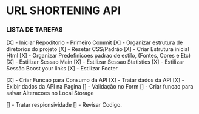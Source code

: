 # URL SHORTENING API


### LISTA DE TAREFAS

[X] - Iniciar Repoditorio - Primeiro Commit
[X] - Organizar estrutura de diretorios do projeto
[X] - Resetar CSS/Padrão
[X] - Criar Estrutura inicial Html
[X] - Organizar Predefinicoes padrao de estilo, (Fontes, Cores e Etc)
[X] - Estilizar Sessao Main
[X] - Estilizar Sessao Statistics
[X] - Estilizar Sessão Boost your links
[X] - Estilizar Footer

[X] - Criar Funcao para Consumo da API
[X] - Tratar dados da API
[X] - Exibir dados da API na Pagina
[] - Validação no Form
[] - Criar funcao para salvar Alteracoes no Local Storage

[] - Tratar respionsividade
[] - Revisar Codigo.


<!-- 

  Features
  Pricing
  Resources

  Login
  Sign Up

  More than just shorter links

  Build your brand’s recognition and get detailed insights 
  on how your links are performing.

  Get Started
  
  Shorten a link here...

  Shorten It!

  Advanced Statistics

  Track how your links are performing across the web with our 
  advanced statistics dashboard.

  Brand Recognition

  Boost your brand recognition with each click. Generic links don’t 
  mean a thing. Branded links help instil confidence in your content.

  Detailed Records

  Gain insights into who is clicking your links. Knowing when and where 
  people engage with your content helps inform better decisions.

  Fully Customizable

  Improve brand awareness and content discoverability through customizable 
  links, supercharging audience engagement.

  Boost your links today

  Get Started

  Features

  Link Shortening
  Branded Links
  Analytics

  Resources

  Blog
  Developers
  Support

  Company

  About
  Our Team
  Careers
  Contact
  
  <div class="attribution">
    Challenge by <a href="https://www.frontendmentor.io?ref=challenge" target="_blank">Frontend Mentor</a>. 
    Coded by <a href="#">Your Name Here</a>.
  </div>

 -->